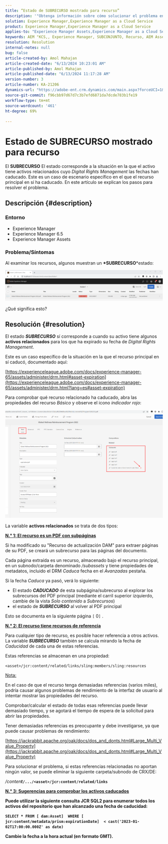 ```yaml
---
title: “Estado de SUBRECURSO mostrado para recurso”
description: '"Obtenga información sobre cómo solucionar el problema en el que se muestra el estado SUBRECURSO para un recurso en AEM Assets".'
solution: Experience Manager,Experience Manager as a Cloud Service
product: Experience Manager,Experience Manager as a Cloud Service
applies-to: "Experience Manager Assets,Experience Manager as a Cloud Service,Experience Manager 6.5"
keywords: AEM "KCS,, Experience Manager, SUBCONJUNTO, Recurso, AEM Assets, estado"
resolution: Resolution
internal-notes: null
bug: false
article-created-by: Amol Mahajan
article-created-date: "6/13/2024 10:23:01 AM"
article-published-by: Amol Mahajan
article-published-date: "6/13/2024 11:17:28 AM"
version-number: 3
article-number: KA-21206
dynamics-url: "https://adobe-ent.crm.dynamics.com/main.aspx?forceUCI=1&pagetype=entityrecord&etn=knowledgearticle&id=85abeae8-6e29-ef11-840b-6045bd006704"
source-git-commit: f96cbb97d67d7c3b7efd6871da7dcde783b1fe19
workflow-type: tm+mt
source-wordcount: '461'
ht-degree: 69%

---
```


# Estado de SUBRECURSO mostrado para recurso


El <b>SUBRECURSO</b> El estado corresponde a la situación en la que el activo tiene activos relacionados cuyo *Digital Rights Management* las fechas han caducado. Este es un caso de escenario específico en el que el recurso principal en sí ha caducado. En este artículo se explican los pasos para resolver el problema.

## Descripción {#description}


### <b>Entorno</b>

- Experience Manager
- Experience Manager 6.5
- Experience Manager Assets




### <b>Problema/Síntomas</b>

Al examinar los recursos, algunos muestran un <b>*SUBRECURSO</b>*estado:

![](assets/___86abeae8-6e29-ef11-840b-6045bd006704___.png)

¿Qué significa esto? 


## Resolución {#resolution}


El estado <b>*SUBRECURSO</b>* sí corresponde a cuando su activo tiene algunos <b>activos relacionados</b> para los que ha expirado su fecha de *Digital Rights Management*.

Este es un caso específico de la situación en la que el recurso principal en sí caducó, documentado aquí:

[https://experienceleague.adobe.com/docs/experience-manager-65/assets/administer/drm.html#asset-expiration](https://experienceleague.adobe.com/docs/experience-manager-65/assets/administer/drm.html?lang=es#asset-expiration)

Para comprobar qué recurso relacionado ha caducado, abra las propiedades del recurso *Básico* y observe el icono *indicador rojo*:

![](assets/6269940b-b98a-ed11-81ac-6045bd006ce9.png)



La variable <b>activos relacionados</b> se trata de dos tipos:

<u><b>N.° 1: El recurso es un PDF con subpáginas</b></u>

Si ha modificado su &quot;Recurso de actualización DAM&quot; para extraer páginas de su PDF, se creará un subrecurso para las páginas del documento.

Cada página extraída es un recurso, almacenado bajo el recurso principal, en un subnodo/carpeta denominado */subassets* y tiene propiedades de metadatos, incluido el DRM *Caduca* fecha en el *Avanzadas* pestaña.

Si la fecha *Caduca* ya pasó, verá lo siguiente:

- El estado <b>*CADUCADO</b>* de esta subpágina/subrecurso al explorar los subrecursos del PDF principal (mediante el carril superior izquierdo, cambie de la vista *Solo contenido* a *Subrecursos*)
- el estado de <b>*SUBRECURSO</b>* al volver al PDF principal


Esto se documenta en la siguiente página `[` 0`]` .



<u><b>N.° 2: El recurso tiene recursos de referencia</b></u>

Para cualquier tipo de recurso, es posible hacer referencia a otros activos. La variable <b>*SUBRECURSO</b>* también se calcula mirando la fecha de *Caducidad* de cada una de estas referencias.

Estas referencias se almacenan en una propiedad:

`<asset>/jcr:content/related/links/sling:members/sling:resources`

<u>Nota:</u>

En el caso de que el recurso tenga demasiadas referencias (varios miles), podría causar algunos problemas de rendimiento de la interfaz de usuario al intentar mostrar las propiedades del recurso.

Comprobar/calcular el estado de todas esas referencias puede llevar demasiado tiempo, y se agotará el tiempo de espera de la solicitud para abrir las propiedades.

Tener demasiadas referencias es preocupante y debe investigarse, ya que puede causar problemas de rendimiento:

[https://jackrabbit.apache.org/oak/docs/dos_and_donts.html#Large_Multi_Value_Property](https://jackrabbit.apache.org/oak/docs/dos_and_donts.html#Large_Multi_Value_Property)

Para solucionar el problema, si estas referencias relacionadas no aportan ningún valor, se puede eliminar la siguiente carpeta/subnodo de CRX/DE:

*/conten<b>t*`/.../<asset>/jcr:content/related/links`



<u><b>N.° 3: Sugerencias para comprobar los activos caducados</b></u>

Puede utilizar la siguiente consulta JCR SQL2 para enumerar todos los activos del repositorio que han alcanzado una fecha de caducidad:

`SELECT * FROM [ dam:Asset]  WHERE [ jcr:content/metadata/prism:expirationDate]  < cast('2023-01-02T17:00:00.000Z' as date)`



Cambie la fecha a la hora actual (en formato GMT).
